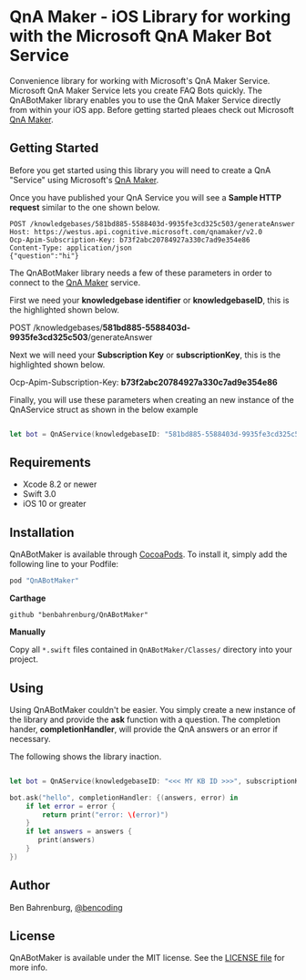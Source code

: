 # QnA Maker - iOS Library for working with the Microsoft QnA Maker Bot Service

Convenience library for working with Microsoft's QnA Maker Service.  Microsoft QnA Maker Service lets you create FAQ Bots quickly.  The QnABotMaker library enables you to use the QnA Maker Service directly from within your iOS app.  Before getting started pleaes check out Microsoft [QnA Maker](https://qnamaker.ai).

## Getting Started

Before you get started using this library you will need to create a QnA "Service" using Microsoft's [QnA Maker](https://qnamaker.ai).

Once you have published your QnA Service you will see a <b>Sample HTTP request</b> similar to the one shown below. 

~~~
POST /knowledgebases/581bd885-5588403d-9935fe3cd325c503/generateAnswer
Host: https://westus.api.cognitive.microsoft.com/qnamaker/v2.0
Ocp-Apim-Subscription-Key: b73f2abc20784927a330c7ad9e354e86
Content-Type: application/json
{"question":"hi"}
~~~

The QnABotMaker library needs a few of these parameters in order to connect to the [QnA Maker](https://qnamaker.ai) service.

First we need your <b>knowledgebase identifier</b> or <b>knowledgebaseID</b>, this is the highlighted shown below.

POST /knowledgebases/<b>581bd885-5588403d-9935fe3cd325c503</b>/generateAnswer


Next we will need your <b>Subscription Key</b> or <b>subscriptionKey</b>, this is the highlighted shown below.

Ocp-Apim-Subscription-Key: <b>b73f2abc20784927a330c7ad9e354e86</b>


Finally, you will use these parameters when creating an new instance of the QnAService struct as shown in the below example

```swift

let bot = QnAService(knowledgebaseID: "581bd885-5588403d-9935fe3cd325c503", subscriptionKey: "b73f2abc20784927a330c7ad9e354e86")

```

## Requirements

* Xcode 8.2 or newer
* Swift 3.0
* iOS 10 or greater


## Installation

QnABotMaker is available through [CocoaPods](http://cocoapods.org). To install
it, simply add the following line to your Podfile:

```ruby
pod "QnABotMaker"
```

__Carthage__

```
github "benbahrenburg/QnABotMaker"
```

__Manually__

Copy all `*.swift` files contained in `QnABotMaker/Classes/` directory into your project. 


## Using

Using QnABotMaker couldn't be easier.  You simply create a new instance of the library and provide the <b>ask</b> function with a question.  The completion hander, <b>completionHandler</b>, will provide the QnA answers or an error if necessary.

The following shows the library inaction.

```swift

let bot = QnAService(knowledgebaseID: "<<< MY KB ID >>>", subscriptionKey: "<<< MY SUBSCRIPTION KEY >>>")

bot.ask("hello", completionHandler: {(answers, error) in
    if let error = error {
        return print("error: \(error)")
    }
    if let answers = answers {
       print(answers)
    }
})

```

## Author

Ben Bahrenburg, [@bencoding](https://twitter.com/bencoding)

## License

QnABotMaker is available under the MIT license. See the [LICENSE file](https://github.com/benbahrenburg/QnABotMaker/blob/master/LICENSE) for more info.
